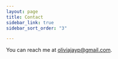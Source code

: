 ```yaml
---
layout: page
title: Contact
sidebar_link: true
sidebar_sort_order: "3"

---
```

You can reach me at [oliviajayp@gmail.com](mailto:oliviajayp@gmail.com "Gmail").